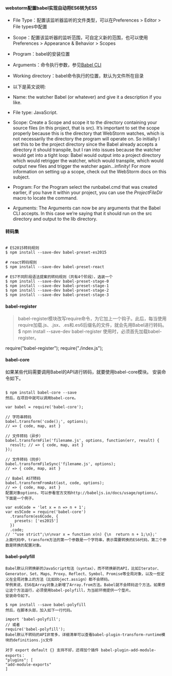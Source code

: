 #### webstorm配置babel实现自动将ES6转为ES5

- File Type：配置该监听器监听的文件类型，可以在Preferences > Editor > File types中配置
- Scope：配置该监听器的监听范围，可自定义新的范围，也可以使用Preferences > Appearance & Behavior > Scopes
- Program：babel的安装位置
- Arguments：命令执行参数，参见[Babel CLI](https://babeljs.io/docs/usage/cli/)
- Working directory：babel命令执行的位置，默认为文件所在目录

- 以下是英文说明:
- Name: the watcher Babel (or whatever) and give it a description if you like.

- File type: JavaScript.

- Scope: Create a Scope and scope it to the directory containing your source files (in this project, that is src).
It’s important to set the scope properly because this is the directory that WebStorm watches, which is not necessarily the directory the program will operate on.  So initially I set this to be the project directory since the Babel already accepts a directory it should transpile, but I ran into issues because the watcher would get into a tight loop: Babel would output into a project directory which would retrigger the watcher, which would transpile, which would output new files and trigger the watcher again…infinity!   For more information on setting up a scope, check out the WebStorm docs on this subject.

- Program: For the Program select the runbabel.cmd that was created earlier, if you have it within your project, you can use the $ProjectFileDir$ macro to locate the command.

- Arguments: The Arguments can now be any arguments that the Babel CLI accepts.  In this case we’re saying that it should run on the src directory and output to the lib directory.




#### 转码集
```

# ES2015转码规则
$ npm install --save-dev babel-preset-es2015

# react转码规则
$ npm install --save-dev babel-preset-react

# ES7不同阶段语法提案的转码规则（共有4个阶段），选装一个
$ npm install --save-dev babel-preset-stage-0
$ npm install --save-dev babel-preset-stage-1
$ npm install --save-dev babel-preset-stage-2
$ npm install --save-dev babel-preset-stage-3

```




#### babel-register

> babel-register模块改写require命令，为它加上一个钩子。此后，每当使用require加载.js、.jsx、.es和.es6后缀名的文件，就会先用Babel进行转码。
$ npm install --save-dev babel-register
使用时，必须首先加载babel-register。
>
require("babel-register");
require("./index.js");




#### babel-core
如果某些代码需要调用Babel的API进行转码，就要使用babel-core模块。
安装命令如下。

```

$ npm install babel-core --save
然后，在项目中就可以调用babel-core。

var babel = require('babel-core');

// 字符串转码
babel.transform('code();', options);
// => { code, map, ast }

// 文件转码（异步）
babel.transformFile('filename.js', options, function(err, result) {
  result; // => { code, map, ast }
});

// 文件转码（同步）
babel.transformFileSync('filename.js', options);
// => { code, map, ast }

// Babel AST转码
babel.transformFromAst(ast, code, options);
// => { code, map, ast }
配置对象options，可以参看官方文档http://babeljs.io/docs/usage/options/。
下面是一个例子。

var es6Code = 'let x = n => n + 1';
var es5Code = require('babel-core')
  .transform(es6Code, {
    presets: ['es2015']
  })
  .code;
// '"use strict";\n\nvar x = function x(n) {\n  return n + 1;\n};'
上面代码中，transform方法的第一个参数是一个字符串，表示需要转换的ES6代码，第二个参数是转换的配置对象。

```



#### babel-polyfill

```
Babel默认只转换新的JavaScript句法（syntax），而不转换新的API，比如Iterator、Generator、Set、Maps、Proxy、Reflect、Symbol、Promise等全局对象，以及一些定义在全局对象上的方法（比如Object.assign）都不会转码。
举例来说，ES6在Array对象上新增了Array.from方法。Babel就不会转码这个方法。如果想让这个方法运行，必须使用babel-polyfill，为当前环境提供一个垫片。
安装命令如下。

$ npm install --save babel-polyfill
然后，在脚本头部，加入如下一行代码。

import 'babel-polyfill';
// 或者
require('babel-polyfill');
Babel默认不转码的API非常多，详细清单可以查看babel-plugin-transform-runtime模块的definitions.js文件

```



```
对于 export default {} 支持不好，还得加个插件 babel-plugin-add-module-exports：
"plugins": [
"add-module-exports"
]

```